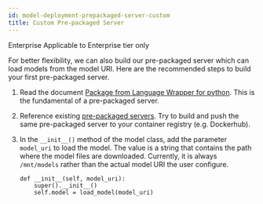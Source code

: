 ```yaml
---
id: model-deployment-prepackaged-server-custom
title: Custom Pre-packaged Server
---
```


<div class="ee-only tooltip">Enterprise
  <span class="tooltiptext">Applicable to Enterprise tier only</span>
</div>

For better flexibility, we can also build our pre-packaged server which can load models from the model URI. Here are the recommended steps to build your first pre-packaged server.


1. Read the document [Package from Language Wrapper for python](model-deployment-language-wrapper-intro). This is the fundamental of a pre-packaged server.
1. Reference existing [pre-packaged servers](https://github.com/InfuseAI/primehub-seldon-servers). Try to build and push the same pre-packaged server to your container registry (e.g. Dockerhub).
1. In the `__init__()` method of the model class, add the parameter `model_uri` to load the model. The value is a string that contains the path where the model files are downloaded. Currently, it is always `/mnt/models` rather than the actual model URI the user configure.

    ```
    def __init__(self, model_uri):
        super().__init__()
        self.model = load_model(model_uri)
    ```
